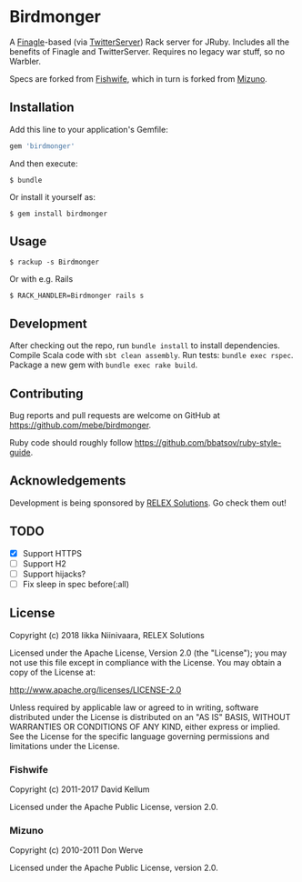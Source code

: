 # Birdmonger

A [Finagle](http://twitter.github.io/finagle/)-based (via [TwitterServer](http://twitter.github.io/twitter-server)) Rack server for JRuby. Includes all the benefits of Finagle and TwitterServer. Requires no legacy war stuff, so no Warbler.

Specs are forked from [Fishwife](https://github.com/dekellum/fishwife), which in turn is forked from [Mizuno](https://github.com/matadon/mizuno).

## Installation

Add this line to your application's Gemfile:

```ruby
gem 'birdmonger'
```

And then execute:

    $ bundle

Or install it yourself as:

    $ gem install birdmonger

## Usage

    $ rackup -s Birdmonger
    
Or with e.g. Rails

    $ RACK_HANDLER=Birdmonger rails s

## Development

After checking out the repo, run `bundle install` to install dependencies. Compile Scala code with `sbt clean assembly`. Run tests: `bundle exec rspec`. Package a new gem with `bundle exec rake build`.

## Contributing

Bug reports and pull requests are welcome on GitHub at https://github.com/mebe/birdmonger.

Ruby code should roughly follow https://github.com/bbatsov/ruby-style-guide.

## Acknowledgements

Development is being sponsored by [RELEX Solutions](https://www.relexsolutions.com). Go check them out!

## TODO

- [x] Support HTTPS
- [ ] Support H2
- [ ] Support hijacks?
- [ ] Fix sleep in spec before(:all)

## License

Copyright (c) 2018 Iikka Niinivaara, RELEX Solutions

Licensed under the Apache License, Version 2.0 (the "License"); you
may not use this file except in compliance with the License.  You
may obtain a copy of the License at:

http://www.apache.org/licenses/LICENSE-2.0

Unless required by applicable law or agreed to in writing, software
distributed under the License is distributed on an "AS IS" BASIS,
WITHOUT WARRANTIES OR CONDITIONS OF ANY KIND, either express or
implied.  See the License for the specific language governing
permissions and limitations under the License.

### Fishwife

Copyright (c) 2011-2017 David Kellum

Licensed under the Apache Public License, version 2.0.

### Mizuno

Copyright (c) 2010-2011 Don Werve

Licensed under the Apache Public License, version 2.0.
